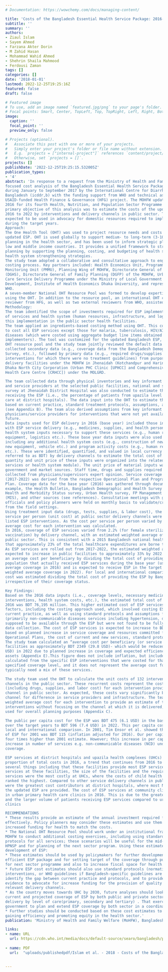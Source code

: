 ```yaml
---
# Documentation: https://wowchemy.com/docs/managing-content/

title: 'Costs of the Bangladesh Essential Health Service Package: 2016- 2022'
subtitle: ''
summary: ''
authors:
- Ziaul Islam
- Sayem Ahmed
- Farzana Akter Dorin
- M Zahid Hasan
- Mohammad Wahid Ahmed
- Shehrin Shaila Mahmood
- Ferdousi Zaman
tags: []
categories: []
date: '2018-01-01'
lastmod: 2022-12-25T19:25:16Z
featured: false
draft: false

# Featured image
# To use, add an image named `featured.jpg/png` to your page's folder.
# Focal points: Smart, Center, TopLeft, Top, TopRight, Left, Right, BottomLeft, Bottom, BottomRight.
image:
  caption: ''
  focal_point: ''
  preview_only: false

# Projects (optional).
#   Associate this post with one or more of your projects.
#   Simply enter your project's folder or file name without extension.
#   E.g. `projects = ["internal-project"]` references `content/project/deep-learning/index.md`.
#   Otherwise, set `projects = []`.
projects: []
publishDate: '2022-12-25T19:25:15.532005Z'
publication_types:
- '4'
abstract: 'In response to a request from the Ministry of Health and Family Welfare (MOHFW), this provider
focused cost analysis of the Bangladesh Essential Health Service Package (ESP) was conducted
during January to September 2017 by the International Centre for Diarrhoeal Disease Research,
Bangladesh (icddr,b) with the funding support from WHO and technical assistance from the
USAID-funded Health Finance & Governance (HFG) project. The MOHFW updated the ESP in
2016 for its fourth Health, Nutrition, and Population Sector Programme (HNPSP, 2016-22). The
primary objective of this analysis was to estimate the costs of the updated Bangladesh ESP for
2016 to 2022 by interventions and delivery channels in public sector. The results of the study are
expected to be used in advocacy for domestic resources required to implement the updated ESP
during the target years.
Approach:
The One Health Tool (OHT) was used to project resource needs and costs of providing the
updated ESP. OHT is used globally to support medium- to long-term (3-10 years) strategic
planning in the health sector, and has been used to inform strategic planning processes in over 30
low and middle income countries. It provides a unified framework to strengthen integrated
planning by supporting the planning, costing, and budgeting of health sector priorities, including
health system strengthening strategies.
The study team adopted a collaborative and consultative approach to engage all partners in the
costing process. Key partners included: Health Economics Unit, Programme Management and
Monitoring Unit (PMMU), Planning Wing of MOHFW, Directorate General of Health Services
(DGHS), Directorate General of Family Planning (DGFP) of the MOHFW, Urban Primary Health
Care Service Delivery Programme under the Ministry of Local Government and Rural
Development, Institute of Health Economics Dhaka University, and representatives from HFG and
WHO.
A seven-member National OHT Resource Pool was formed to develop expertise in cost analysis
using the OHT. In addition to the resource pool, an international OHT consultant and an external
reviewer from HFG, as well as two external reviewers from WHO, assisted the icddr,b team.
Methodology:
The team identified the scope of investments required for ESP implementation, including the costs
of services and health system (human resources, infrastructure, and logistics) required to enable
this implementation in the public sector health facilities.
The team applied an ingredients-based costing method using OHT. This costing approach was used
to cost all ESP services except those for malaria, tuberculosis, HIV/AIDS, and neglected tropical
diseases (which were costed using aggregate budget line items obtained from program
implementers). The tool was customized for the updated Bangladesh ESP, and members of the
OHT resource pool and the study team jointly reviewed the default data in the OHT. The team
collected secondary data (e.g., coverage data from the Bangladesh Demographic and Health
Survey, etc.), followed by primary data (e.g., required drugs/supplies and provider time for certain
interventions for which there were no treatment guidelines) from purposively selected ESP
delivery facilities under the MOHFW in Jhenaidah (Kotchandpur and Harinakunda UHCs) and
Dhaka North City Corporation (Urban PHC Clinic [UPHCC] and Comprehensive Reproductive
Health Care Centre [CRHCC]) under the MOLGRD.

The team collected data through physical inventories and key informant interviews with officials
and service providers at the selected public facilities, national and sub-national levels. An exit
survey at Jhenaidah District Hospital was also conducted to estimate the proportion of patients
receiving the ESP (i.e., the percentage of patients from upazila level and urban areas accessing ESP
care at district hospitals). The data input into the OHT to estimate the cost of ESP services was
based on current practice, standard treatment protocols, assumptions, and coverage levels in 2016
(see Appendix B). The team also derived assumptions from key informant interviews with qualified
physicians/service providers for interventions that were not yet available but planned for the
future.
Data inputs used for ESP delivery in 2016 (base year) included those inputs directly associated
with ESP service delivery (e.g., medicines, supplies, and health personnel time), in addition to the
health system inputs necessary to support these services (e.g., human resources, infrastructure,
equipment, logistics etc.). These base year data inputs were also used for 2017-2022 (target years)
including any additional health system costs (e.g., construction of new health facilities, purchase of
new equipment, vehicle etc.) and program activity costs (e.g., human resource training, supervision,
etc.). These were identified, quantified, and valued in local currency (Bangladesh Taka, hereafter
referred to as BDT) by delivery channels to estimate the total cost of the ESP in public sector. The
quantity and unit price of these inputs were organized into the related OHT modules (health
services or health system module). The unit price of material inputs was collected from
government and market sources. Staff time, drugs and supplies required per intervention was
collected from physicians/supervisors expert opinion. Service coverage data for target years
(2017-2022) was derived from the respective Operational Plan and Programme Implementation
Plan. Coverage data for the base year (2016) was gathered through document review, using for
example, the Health Bulletin, Bangladesh Demographic and Health Survey (BDHS), Bangladesh
Health and Morbidity Status survey, Urban Health survey, FP Management Information System
(MIS), and other sources (see references). Consultative meetings with government program
officials and policy planners were held on monthly basis to validate/cross-check data collected
from the field settings.
Using treatment input data (drugs, tests, supplies, & labor cost), the cost per intervention or
service per person (unit cost) at public sector delivery channels were estimated for each of the
listed ESP interventions. As the cost per service per person varied by delivery channel, a weighted
average cost for each intervention was calculated.
In 2016, coverage of ESP services varied from 2.2% (for female sterilization) to 82.5% (for BCG
vaccination) by delivery channel, with an estimated weighted average of 20.4% coverage in the
public sector. This is consistent with a 2015 Bangladesh national health accounts (BNHA) estimate
that approximately 23% of the total healthcare expenditures are borne through the public sector.
As ESP services are rolled out from 2017-2022, the estimated weighted average ESP coverage is
expected to increase in public facilities to approximately 33% by 2022. The study team calculated
an average cost per beneficiary by dividing the total cost of providing ESP in public sector by the
population that actually received ESP services during the base year (using the estimated weighted
average coverage in 2016) and is expected to receive ESP in the target years (using the estimated
weighted average coverage in 2022). For local and international comparisons, the public per capita
cost was estimated dividing the total cost of providing the ESP by Bangladesh’s total population
irrespective of their coverage status.

Key Findings:
Based on the 2016 data inputs (i.e., coverage levels, necessary medicines/supplies and labor for
interventions, health system costs, etc.), the estimated total cost of the ESP in the public sector in
2016 was BDT 76,195 million. This higher estimated cost of ESP services in 2016 is due to several
factors, including the costing approach used, which involved costing ESP interventions as per
current practice, as well as using standard protocols and assumptions for those interventions
(primarily non-communicable diseases services including hypertension, diabetes, etc.) which were
supposed to be available through the ESP but were not found to be fully operational at the time of
data collection. The cost of ESP services is expected to increase to BDT 103,194 million in 2022,
based on planned increase in service coverage and resources committed for 2017-2022 in
Operational Plans, the cost of current and new services, standard protocols and assumptions.
The study team calculated an “average cost per beneficiary (or service user)” in 2016 in public
facilities as approximately BDT 2349 (29.8 USD)- which would be reduced to BDT 1805 (22.4
USD) in 2022 due to planned increase in coverage and expected efficiency gain through using fixed
assets (Appendix E).This figure does not include inflation, but includes health system costs, it was
calculated from the specific ESP interventions that were costed for that particular year at the
specified coverage level, and it does not represent the average cost for a single client – who would
typically need a mix of these services.

The study team used the OHT to calculate the unit costs of 132 interventions across 10 delivery
channels in the public sector. These recurrent costs represent the cost per service per person
(including drugs, supplies, and labor cost) for each intervention provided through each delivery
channel in public sector. As expected, these costs vary significantly by type of service and delivery
channel for difference in service providers and infrastructure. The team therefore; calculated a
weighted average cost for each intervention to provide an estimate of the approximate cost of ESP
interventions without focusing on the channel at which it is delivered, which is anticipated to be
used for overall planning purposes (Appendix C).

The public per capita cost for the ESP was BDT 475 (6.1 USD) in the base year 2016, increasing
over the target years to BDT 596 (7.4 USD) in 2022. This per capita cost has been estimated for
local and international comparison. In 2001, Tim Ensor et al. showed that the public per capita cost
of ESP for 2001 was BDT 115 (inflation adjusted for 2016). Our per capita estimate for 2016 was
four times higher than 2001 estimate. However; this increase in per capita cost is attributable to
increase in number of services e.g. non-communicable diseases (NCD) under updated ESP and its
coverage.

ESP services at district hospitals and upazila health complexes (UHCs) accounted for the highest
proportion of total costs in 2016, a trend that continues from 2016 to 2022. This is attributed to
several things including that these facilities provide most ESP services, overall accessibility to
services at these facilities, the size of the facilities and the required supplies and staffing. MNCAH
services were the most costly at UHCs, where the costs of child health and maternal health
ranked the highest. Compared to other service delivery channels in public sector, NCD services
were the greatest cost contributors at district hospitals, where most NCD services listed under
the updated ESP are provided. The cost of ESP services at community clinic level was greater than
in urban primary health care clinics in 2016. This is due to the greater number of community clinics
and the larger volume of patients receiving ESP services compared to urban primary health care
clinics

RECOMMENDATIONS
* These results provide an estimate of the annual investment required for delivering ESP
effectively. Policy planners may consider these estimates and use them to advocate for
increased funding for health to match the costs.
* The National OHT Resource Pool should work under an institutional framework of the
MOHFW to conduct additional costing exercises, including using standard treatment
protocols for all services; these scenarios will be useful for the mid-term review of the 4th
HPNSP and for planning of the next sector program. Using these estimates for future
development of ESP:
* These estimates should be used by policymakers for further development of a feasible and
efficient ESP package and for setting target of the coverage through public delivery channels
for next sector programme and also to increase fiscal space for health.
* Future ESP cost estimates should also use standard protocols (normative costs) for all
interventions, or WHO guidelines if Bangladesh-specific guidelines are not available, to
identify the gap between current practice and protocols, and to provide planners with
evidence to advocate for increase funding for the provision of quality ESP services across all
relevant delivery channels.
* As the country moves towards UHC by 2030, future analyses should look at the cost of
current and projected coverage of ESP by both public and private sector and cost for service
delivery by level of care(primary, secondary and tertiary) . That exercise will help the
government to plan and extend ESP coverage by both sector in a coordinated approach.
* Further studies should be conducted based on these cost estimates to generate evidence for
gaining efficiency and promoting equity in the health sector.'
publication: 'Ministry of Health and Family Welfare (MoHFW), Bangladesh and World Health Organization (WHO)'

links:
- name: URL
  url: https://cdn.who.int/media/docs/default-source/searo/bangladesh/pdf-reports/year-2016-2018/the-cost-of-the-bangladesh-essential-health-service-package.pdf?sfvrsn=3d47225f_2
    
- name: PDF
  url:  "uploads/publishedpdf/Islam et al. - 2018 - Costs of the Bangladesh Essential Health Service Package 2016- 2022-annotated.pdf"  
  
  
---
```

